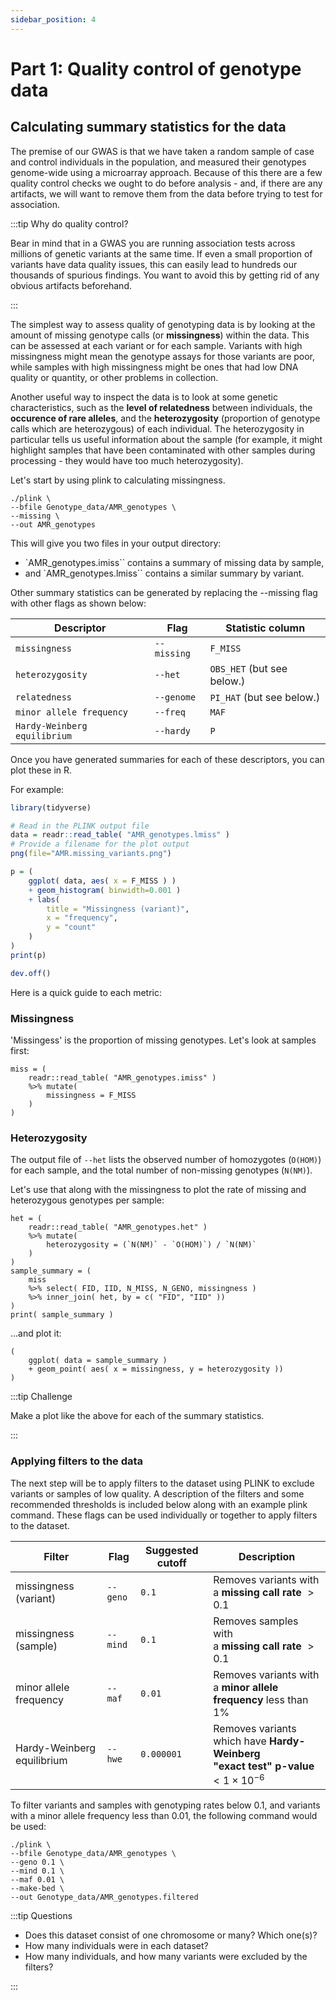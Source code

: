 ```yaml
---
sidebar_position: 4
---
```


# Part 1: Quality control of genotype data

## Calculating summary statistics for the data

The premise of our GWAS is that we have taken a random sample of case and control individuals in the population, and measured their genotypes genome-wide using a microarray approach.  Because of this there are a few quality control checks we ought to do before analysis - and, if there are any artifacts, we will want to remove them from the data before trying to test for association.

:::tip Why do quality control?

Bear in mind that in a GWAS you are running association tests across millions of genetic variants at the same time. If
even a small proportion of variants have data quality issues, this can easily lead to hundreds our thousands of spurious
findings.  You want to avoid this by getting rid of any obvious artifacts beforehand.

:::

The simplest way to assess quality of genotyping data is by looking at the amount of missing genotype calls (or **missingness**) within the data.  This can be assessed at each variant or for each sample.  Variants with high missingness might mean the genotype assays for those variants are poor, while samples with high missingness might be ones that had low DNA quality or quantity, or other problems in collection.

Another useful way to inspect the data is to look at some genetic characteristics, such as the **level of relatedness** between individuals, the **occurence of rare alleles**, and the **heterozygosity** (proportion of genotype calls which are heterozygous) of each individual.  The heterozygosity in particular tells us useful information about the sample (for example, it might highlight samples that have been contaminated with other samples during processing - they would have too much heterozygosity).

Let's start by using plink to calculating missingness.

```
./plink \
--bfile Genotype_data/AMR_genotypes \
--missing \
--out AMR_genotypes
```

This will give you two files in your output directory:

* `AMR_genotypes.imiss`` contains a summary of missing data by sample,
* and `AMR_genotypes.lmiss`` contains a similar summary by variant.

Other summary statistics can be generated by replacing the --missing flag with other flags as shown below:

| Descriptor                   | Flag          | Statistic column           |
| ---------------------------- | ------------- | -------------------------- |
| `missingness`                | `--missing`   | `F_MISS`                   |
| `heterozygosity`             | `--het`       | `OBS_HET` (but see below.) |
| `relatedness`                | `--genome`    | `PI_HAT` (but see below.)  |
| `minor allele frequency`     | `--freq`      | `MAF`                      |
| `Hardy-Weinberg equilibrium` | `--hardy`     | `P`                        |

Once you have generated summaries for each of these descriptors, you can plot these in R. 

For example:
```r
library(tidyverse)

# Read in the PLINK output file 
data = readr::read_table( "AMR_genotypes.lmiss" )
# Provide a filename for the plot output
png(file="AMR.missing_variants.png")

p = (
	ggplot( data, aes( x = F_MISS ) )
	+ geom_histogram( binwidth=0.001 )
	+ labs(
		title = "Missingness (variant)",
		x = "frequency",
		y = "count"
	)
)
print(p)

dev.off()
```

Here is a quick guide to each metric:

### Missingness

'Missingess' is the proportion of missing genotypes.  Let's look at samples first:
```
miss = (
	readr::read_table( "AMR_genotypes.imiss" )
	%>% mutate(
		missingness = F_MISS
	)
)
```

### Heterozygosity

The output file of `--het` lists the observed number of homozygotes (`O(HOM)`) for each sample, and the total number of
non-missing genotypes (`N(NM)`).

Let's use that along with the missingness to plot the rate of missing and heterozygous genotypes per sample:

```
het = (
	readr::read_table( "AMR_genotypes.het" )
	%>% mutate(
		heterozygosity = (`N(NM)` - `O(HOM)`) / `N(NM)`
	)
)
sample_summary = (
	miss
	%>% select( FID, IID, N_MISS, N_GENO, missingness )
	%>% inner_join( het, by = c( "FID", "IID" ))
)
print( sample_summary )

```
...and plot it:
```
(
	ggplot( data = sample_summary )
	+ geom_point( aes( x = missingness, y = heterozygosity ))
)
```

:::tip Challenge

Make a plot like the above for each of the summary statistics.

:::


### Applying filters to the data

The next step will be to apply filters to the dataset using PLINK to exclude variants or samples of low quality. A description of the filters and some recommended thresholds is included below along with an example plink command. These flags can be used individually or together to apply filters to the dataset.

| Filter | Flag | Suggested cutoff | Description |
| ------ | ---- | ------ | ----------- |
| missingness (variant) | `--geno` | `0.1` | Removes variants with<br />a **missing call rate** $> 0.1$ |
| missingness (sample) | `--mind` | `0.1` | Removes samples with<br />a **missing call rate** $> 0.1$ |
| minor allele frequency | `--maf` | `0.01` | Removes variants with<br />a **minor allele frequency** less than 1% |
| Hardy-Weinberg equilibrium | `--hwe` | `0.000001` | Removes variants which have **Hardy-Weinberg<br/>"exact test" p-value** $< 1\times 10^{-6}$ |

To filter variants and samples with genotyping rates below 0.1, and variants with a minor allele frequency less than 0.01, the following command would be used:
```
./plink \
--bfile Genotype_data/AMR_genotypes \
--geno 0.1 \
--mind 0.1 \
--maf 0.01 \
--make-bed \
--out Genotype_data/AMR_genotypes.filtered
```

:::tip Questions

- Does this dataset consist of one chromosome or many? Which one(s)?
- How many individuals were in each dataset?
- How many individuals, and how many variants were excluded by the filters?

:::
